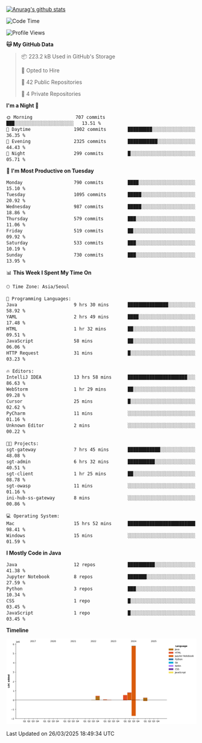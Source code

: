 [![Anurag's github stats](https://github-readme-stats.vercel.app/api?username=hajubal)](https://github.com/anuraghazra/github-readme-stats)

<!--START_SECTION:waka-->
![Code Time](http://img.shields.io/badge/Code%20Time-336%20hrs%209%20mins-blue)

![Profile Views](http://img.shields.io/badge/Profile%20Views-0-blue)

**🐱 My GitHub Data** 

> 📦 223.2 kB Used in GitHub's Storage 
 > 
> 💼 Opted to Hire
 > 
> 📜 42 Public Repositories 
 > 
> 🔑 4 Private Repositories 
 > 
**I'm a Night 🦉** 

```text
🌞 Morning                707 commits         ███░░░░░░░░░░░░░░░░░░░░░░   13.51 % 
🌆 Daytime                1902 commits        █████████░░░░░░░░░░░░░░░░   36.35 % 
🌃 Evening                2325 commits        ███████████░░░░░░░░░░░░░░   44.43 % 
🌙 Night                  299 commits         █░░░░░░░░░░░░░░░░░░░░░░░░   05.71 % 
```
📅 **I'm Most Productive on Tuesday** 

```text
Monday                   790 commits         ████░░░░░░░░░░░░░░░░░░░░░   15.10 % 
Tuesday                  1095 commits        █████░░░░░░░░░░░░░░░░░░░░   20.92 % 
Wednesday                987 commits         █████░░░░░░░░░░░░░░░░░░░░   18.86 % 
Thursday                 579 commits         ███░░░░░░░░░░░░░░░░░░░░░░   11.06 % 
Friday                   519 commits         ██░░░░░░░░░░░░░░░░░░░░░░░   09.92 % 
Saturday                 533 commits         ███░░░░░░░░░░░░░░░░░░░░░░   10.19 % 
Sunday                   730 commits         ███░░░░░░░░░░░░░░░░░░░░░░   13.95 % 
```


📊 **This Week I Spent My Time On** 

```text
🕑︎ Time Zone: Asia/Seoul

💬 Programming Languages: 
Java                     9 hrs 30 mins       ███████████████░░░░░░░░░░   58.92 % 
YAML                     2 hrs 49 mins       ████░░░░░░░░░░░░░░░░░░░░░   17.48 % 
HTML                     1 hr 32 mins        ██░░░░░░░░░░░░░░░░░░░░░░░   09.51 % 
JavaScript               58 mins             ██░░░░░░░░░░░░░░░░░░░░░░░   06.06 % 
HTTP Request             31 mins             █░░░░░░░░░░░░░░░░░░░░░░░░   03.23 % 

🔥 Editors: 
IntelliJ IDEA            13 hrs 58 mins      ██████████████████████░░░   86.63 % 
WebStorm                 1 hr 29 mins        ██░░░░░░░░░░░░░░░░░░░░░░░   09.28 % 
Cursor                   25 mins             █░░░░░░░░░░░░░░░░░░░░░░░░   02.62 % 
PyCharm                  11 mins             ░░░░░░░░░░░░░░░░░░░░░░░░░   01.16 % 
Unknown Editor           2 mins              ░░░░░░░░░░░░░░░░░░░░░░░░░   00.22 % 

🐱‍💻 Projects: 
sgt-gateway              7 hrs 45 mins       ████████████░░░░░░░░░░░░░   48.08 % 
sgt-admin                6 hrs 32 mins       ██████████░░░░░░░░░░░░░░░   40.51 % 
sgt-client               1 hr 25 mins        ██░░░░░░░░░░░░░░░░░░░░░░░   08.78 % 
sgt-owasp                11 mins             ░░░░░░░░░░░░░░░░░░░░░░░░░   01.16 % 
ini-hub-ss-gateway       8 mins              ░░░░░░░░░░░░░░░░░░░░░░░░░   00.86 % 

💻 Operating System: 
Mac                      15 hrs 52 mins      █████████████████████████   98.41 % 
Windows                  15 mins             ░░░░░░░░░░░░░░░░░░░░░░░░░   01.59 % 
```

**I Mostly Code in Java** 

```text
Java                     12 repos            ██████████░░░░░░░░░░░░░░░   41.38 % 
Jupyter Notebook         8 repos             ███████░░░░░░░░░░░░░░░░░░   27.59 % 
Python                   3 repos             ███░░░░░░░░░░░░░░░░░░░░░░   10.34 % 
CSS                      1 repo              █░░░░░░░░░░░░░░░░░░░░░░░░   03.45 % 
JavaScript               1 repo              █░░░░░░░░░░░░░░░░░░░░░░░░   03.45 % 
```



**Timeline**

![Lines of Code chart](https://raw.githubusercontent.com/hajubal/hajubal/main/assets/bar_graph.png)


 Last Updated on 26/03/2025 18:49:34 UTC
<!--END_SECTION:waka-->